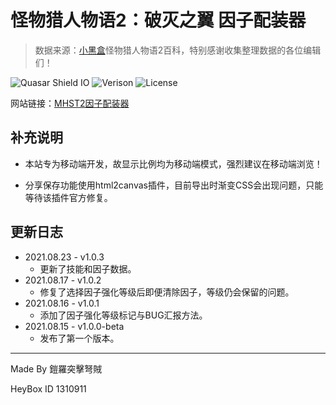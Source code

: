 # 怪物猎人物语2：破灭之翼 因子配装器

> 数据来源：[小黑盒](https://www.xiaoheihe.cn/home)怪物猎人物语2百科，特别感谢收集整理数据的各位编辑们！

![Quasar Shield IO](https://img.shields.io/github/package-json/dependency-version/dzxrly/mhst2factor/quasar?label=Quasar&style=flat-square) ![Verison](https://img.shields.io/github/package-json/v/dzxrly/mhst2factor?style=flat-square) ![License](https://img.shields.io/badge/License-MIT-green?style=flat-square)

网站链接：[MHST2因子配装器](https://egg-targaryen.gitee.io/mhst2factor/#/)

## 补充说明

- 本站专为移动端开发，故显示比例均为移动端模式，强烈建议在移动端浏览！

- 分享保存功能使用html2canvas插件，目前导出时渐变CSS会出现问题，只能等待该插件官方修复。

## 更新日志

- 2021.08.23 - v1.0.3
  - 更新了技能和因子数据。
- 2021.08.17 - v1.0.2
  - 修复了选择因子强化等级后即便清除因子，等级仍会保留的问题。
- 2021.08.16 - v1.0.1
  - 添加了因子强化等级标记与BUG汇报方法。
- 2021.08.15 - v1.0.0-beta
  - 发布了第一个版本。

---

Made By 鎧羅突擊弩賊

HeyBox ID 1310911
